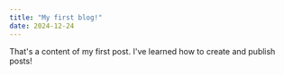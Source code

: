 ```yaml
---
title: "My first blog!"
date: 2024-12-24
---
```

That's a content of my first post. I've learned how to create and publish posts!
